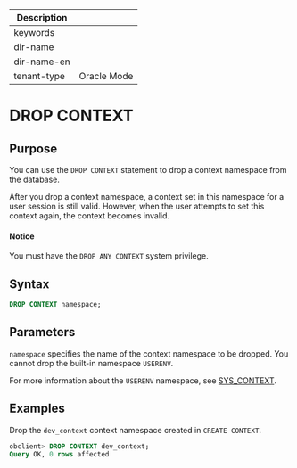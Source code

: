 | Description   |                 |
|---------------|-----------------|
| keywords      |                 |
| dir-name      |                 |
| dir-name-en   |                 |
| tenant-type   | Oracle Mode     |

# DROP CONTEXT

## Purpose

You can use the `DROP CONTEXT` statement to drop a context namespace from the database.

After you drop a context namespace, a context set in this namespace for a user session is still valid. However, when the user attempts to set this context again, the context becomes invalid.

  <main id="notice" type='notice'>
    <h4>Notice</h4>
    <p>You must have the <code>DROP ANY CONTEXT</code> system privilege. </p>
  </main>

## Syntax

```sql
DROP CONTEXT namespace;
```

## Parameters

`namespace` specifies the name of the context namespace to be dropped. You cannot drop the built-in namespace `USERENV`.

For more information about the `USERENV` namespace, see [SYS_CONTEXT](../../500.functions-of-oracle-mode/200.single-row-functions-of-oracle-mode/900.environment-and-identifier-functions-of-oracle-mode/100.lnnvl-of-oracle-mode.md).

## Examples

Drop the `dev_context` context namespace created in `CREATE CONTEXT`.

```sql
obclient> DROP CONTEXT dev_context;
Query OK, 0 rows affected
```
